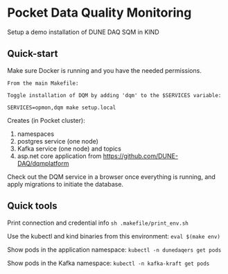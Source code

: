 # Pocket Data Quality Monitoring

Setup a demo installation of DUNE DAQ SQM in KIND

## Quick-start

Make sure Docker is running and you have the needed permissions.

```
From the main Makefile:

Toggle installation of DQM by adding 'dqm' to the $SERVICES variable:

SERVICES=opmon,dqm make setup.local

```

Creates (in Pocket cluster):

1. namespaces
2. postgres service (one node)
4. Kafka service (one node) and topics
5. asp.net core application from https://github.com/DUNE-DAQ/dqmplatform


Check out the DQM service in a browser once everything is running, and apply migrations to initiate the database.

## Quick tools

Print connection and credential info
`sh .makefile/print_env.sh`

Use the kubectl and kind binaries from this environment:
`eval $(make env)`

Show pods in the application namespace:
`kubectl -n dunedaqers get pods`

Show pods in the Kafka namespace:
`kubectl -n kafka-kraft get pods`


